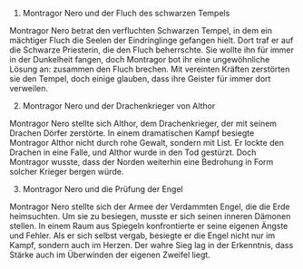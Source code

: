 1. Montragor Nero und der Fluch des schwarzen Tempels

Montragor Nero betrat den verfluchten Schwarzen Tempel, in dem ein mächtiger Fluch die Seelen der Eindringlinge gefangen hielt. Dort traf er auf die Schwarze Priesterin, die den Fluch beherrschte. Sie wollte ihn für immer in der Dunkelheit fangen, doch Montragor bot ihr eine ungewöhnliche Lösung an: zusammen den Fluch brechen. Mit vereinten Kräften zerstörten sie den Tempel, doch einige glauben, dass ihre Geister für immer dort verweilen.

2. Montragor Nero und der Drachenkrieger von Althor

Montragor Nero stellte sich Althor, dem Drachenkrieger, der mit seinem Drachen Dörfer zerstörte. In einem dramatischen Kampf besiegte Montragor Althor nicht durch rohe Gewalt, sondern mit List. Er lockte den Drachen in eine Falle, und Althor wurde in den Tod gestürzt. Doch Montragor wusste, dass der Norden weiterhin eine Bedrohung in Form solcher Krieger bergen würde.

3. Montragor Nero und die Prüfung der Engel

Montragor Nero stellte sich der Armee der Verdammten Engel, die die Erde heimsuchten. Um sie zu besiegen, musste er sich seinen inneren Dämonen stellen. In einem Raum aus Spiegeln konfrontierte er seine eigenen Ängste und Fehler. Als er sich selbst vergab, besiegte er die Engel nicht nur im Kampf, sondern auch im Herzen. Der wahre Sieg lag in der Erkenntnis, dass Stärke auch im Überwinden der eigenen Zweifel liegt.
